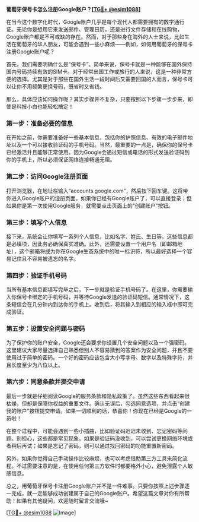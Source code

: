 **葡萄牙保号卡怎么注册Google账户？[[TG💪+ @esim1088](https://t.me/s/esim1088)]**

在当今这个数字化时代，Google账户几乎是每个现代人都需要拥有的数字通行证。无论你是想用它来发送邮件、管理日历，还是进行文件存储和在线购物，Google账户都是不可或缺的存在。然而，对于那些身在海外的人士来说，比如生活在葡萄牙的华人朋友，可能会遇到一些小麻烦——例如，如何用葡萄牙的保号卡注册Google账户呢？

首先，我们需要明确什么是“保号卡”。简单来说，保号卡就是一种能够在国外保持国内号码持续有效的SIM卡。对于经常出国工作或旅行的人来说，这是一种非常方便的选择。尤其是对于那些在国外生活一段时间后又需要回国的人而言，保号卡可以让你不用频繁更换号码，既省时又省钱。

那么，具体应该如何操作呢？其实步骤并不复杂，只要按照以下步骤一步步来，即使是科技小白也能轻松搞定！

### **第一步：准备必要的信息**
在开始之前，你需要准备好一些基本信息，包括你的护照信息、有效的电子邮件地址以及一个可以接收验证码的手机号码。当然，最重要的一点是，确保你的保号卡已经激活并且能够正常使用。因为Google会通过短信或电话的形式发送验证码到你的手机上，所以必须保证网络连接畅通无阻。

### **第二步：访问Google注册页面**
打开浏览器，在地址栏输入“accounts.google.com”，然后按下回车键。这将带你进入Google账户的注册页面。如果你已经有Google账户了，可以直接登录；但如果你是第一次使用Google服务，就需要点击页面上的“创建账户”按钮。

### **第三步：填写个人信息**
接下来，系统会让你填写一系列个人信息，比如名字、姓氏、生日等。这些信息都是必填项，因此务必确保真实准确。此外，还需要设置一个用户名（即邮箱地址），这个邮箱将成为你在Google生态系统中的唯一标识符，所以最好选择一个容易记住且不容易被遗忘的名字。

### **第四步：验证手机号码**
当所有基本信息都填写完毕之后，下一步就是验证手机号码了。在这里，你需要输入你保号卡绑定的手机号码，并等待Google发送的验证码短信。通常情况下，这条短信会在几分钟内到达你的手机上。收到后，将其输入到相应的输入框中即可完成验证。

### **第五步：设置安全问题与密码**
为了保护你的账户安全，Google还会要求你设置几个安全问题以及一个强密码。这里建议大家尽量选择自己熟悉但别人不容易猜到的答案作为安全问题，并且不要使用过于简单的密码。一个好的密码应该包含大小写字母、数字以及特殊字符，并且长度至少为八位以上。

### **第六步：同意条款并提交申请**
最后一步就是仔细阅读Google的服务条款和隐私政策了。虽然这些东西看起来很枯燥，但却是保障你权益的重要文件。确认无误后，勾选同意选项，并点击“创建我的账户”按钮提交申请。如果一切顺利的话，恭喜你！你现在已经是Google的一员啦！

在整个过程中，可能会遇到一些小插曲，比如验证码迟迟未收到、忘记密码等问题。别担心，这些都是常见现象。如果是验证码没收到，可以尝试更换网络环境或者稍后再试；如果是忘记了密码，则可以通过找回密码的功能重置新密码。

另外，如果你觉得自己手动操作比较麻烦，也可以考虑借助第三方工具来简化流程。不过需要注意的是，在使用任何第三方软件时都要格外小心，避免泄露个人敏感信息。

总之，用葡萄牙保号卡注册Google账户并不是一件难事。只要你按照上述步骤逐一完成，就一定能够成功创建属于自己的Google账户。希望这篇文章对你有所帮助！如果有其他疑问，欢迎随时留言交流哦~

[[TG💪+ @esim1088](https://t.me/s/esim1088) ![Image](https://i.postimg.cc/4NQfJmqS/Snipaste-2025-05-13-00-14-12.png)]